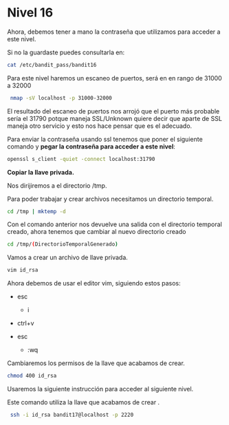 # Nivel 16

Ahora, debemos tener a mano la contraseña que utilizamos para acceder a este nivel.

Si no la guardaste puedes consultarla en:

```bash
cat /etc/bandit_pass/bandit16
```

Para este nivel haremos un escaneo de puertos, será en en rango de 31000 a 32000

```bash
 nmap -sV localhost -p 31000-32000
```

El resultado del escaneo de puertos nos arrojó que el puerto más probable sería el 31790 potque maneja SSL/Unknown quiere decir que aparte de SSL maneja otro servicio y esto nos hace pensar que es el adecuado.

Para enviar la contraseña usando ssl tenemos que poner el siguiente comando y **pegar la contraseña para acceder a este nivel**:

```bash
openssl s_client -quiet -connect localhost:31790
```

**Copiar la llave privada.**

Nos dirijiremos a el directorio /tmp.

Para poder trabajar y crear archivos necesitamos un directorio temporal.

```bash
cd /tmp | mktemp -d
```

Con el comando anterior nos devuelve una salida con el directorio temporal creado, ahora tenemos que cambiar al nuevo directorio creado

```bash
cd /tmp/(DirectorioTemporalGenerado)
```

Vamos a crear un archivo de llave privada.

```bash
vim id_rsa
```

Ahora debemos de usar el editor vim, siguiendo estos pasos:

- esc
  
  - i 

- ctrl+v 

- esc 
  
  - :wq

Cambiaremos los permisos de la llave que acabamos de crear.

```bash
chmod 400 id_rsa
```

Usaremos la siguiente instrucción para acceder al siguiente nivel.

Este comando utiliza la llave que acabamos de crear .

```bash
 ssh -i id_rsa bandit17@localhost -p 2220
```
